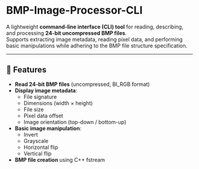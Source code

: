 # BMP-Image-Processor-CLI

A lightweight **command-line interface (CLI) tool** for reading, describing, and processing **24-bit uncompressed BMP files**.  
Supports extracting image metadata, reading pixel data, and performing basic manipulations while adhering to the BMP file structure specification.

---

## 📌 Features

- **Read 24-bit BMP files** (uncompressed, BI_RGB format)
- **Display image metadata**:
  - File signature
  - Dimensions (width × height)
  - File size
  - Pixel data offset
  - Image orientation (top-down / bottom-up)
- **Basic image manipulation**:
  - Invert
  - Grayscale
  - Horizontal flip
  - Vertical flip
- **BMP file creation** using C++ fstream

